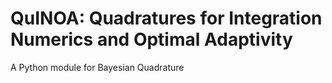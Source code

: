 # QuINOA: Quadratures for Integration Numerics and Optimal Adaptivity
A Python module for Bayesian Quadrature
